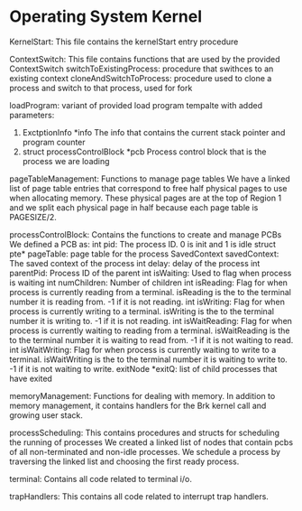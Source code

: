 # Operating System Kernel

KernelStart: This file contains the kernelStart entry procedure

ContextSwitch: This file contains functions that are used by the provided ContextSwitch
  switchToExistingProcess: procedure that swithces to an existing context
  cloneAndSwitchToProcess: procedure used to clone a process and switch to that process, used for fork

loadProgram: variant of provided load program tempalte with added parameters:
  1. ExctptionInfo *info
    The info that contains the current stack pointer and program counter
  2. struct processControlBlock *pcb
    Process control block that is the process we are loading
    
pageTableManagement: Functions to manage page tables
  We have a linked list of page table entries that correspond to free half physical pages to use when allocating
  memory. These physical pages are at the top of Region 1 and we split each physical page in half because each page
  table is PAGESIZE/2.
  
 processControlBlock: Contains the functions to create and manage PCBs
  We defined a PCB as:
    int pid: The process ID. 0 is init and 1 is idle
    struct pte* pageTable: page table for the process
    SavedContext savedContext: The saved context of the process
    int delay: delay of the process
    int parentPid: Process ID of the parent
    int isWaiting: Used to flag when process is waiting
    int numChildren: Number of children
    int isReading: Flag for when process is currently reading from a terminal. isReading is the 
                    to the terminal number it is reading from. -1 if it is not reading.
    int isWriting: Flag for when process is currently writing to a terminal. isWriting is the 
                to the terminal number it is writing to. -1 if it is not reading.
    int isWaitReading: Flag for when process is currently waiting to reading from a terminal. isWaitReading is the 
                    to the terminal number it is waiting to read from. -1 if it is not waiting to read.
    int isWaitWriting: Flag for when process is currently waiting to write to a terminal. isWaitWriting is the 
                    to the terminal number it is waiting to write to. -1 if it is not waiting to write.
    exitNode *exitQ: list of child processes that have exited
    
memoryManagement: Functions for dealing with memory.
  In addition to memory management, it contains handlers for the Brk kernel call and growing user stack.
  
processScheduling: This contains procedures and structs for scheduling the running of processes
  We created a linked list of nodes that contain pcbs of all non-terminated and non-idle processes. We schedule 
  a process by traversing the linked list and choosing the first ready process.

  
terminal: Contains all code related to terminal i/o.

trapHandlers: This contains all code related to interrupt trap handlers.

